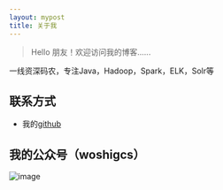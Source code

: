 ```yaml
---
layout: mypost
title: 关于我
---
```


> Hello 朋友！欢迎访问我的博客......

一线资深码农，专注Java，Hadoop，Spark，ELK，Solr等


## 联系方式

+  我的[github](https://github.com/qindongliang)


## 我的公众号（woshigcs）

![image](http://dl2.iteye.com/upload/attachment/0104/9948/3214000f-5633-3c17-a3d7-83ebda9aebff.jpg)